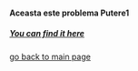 #### Aceasta este problema Putere1

##### [You can find it here](https://www.pbinfo.ro/probleme/3349/putere1)

[go back to main page](https://github.com/SergiuMuntean/ProblemePbInfo)
